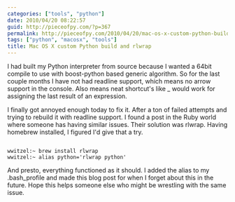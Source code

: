 ```yaml
---
categories: ["tools", "python"]
date: 2010/04/20 08:22:57
guid: http://pieceofpy.com/?p=367
permalink: http://pieceofpy.com/2010/04/20/mac-os-x-custom-python-build-and-rlwrap/
tags: ["python", "macosx", "tools"]
title: Mac OS X custom Python build and rlwrap
---
```

I had built my Python interpreter from source because I wanted a 64bit compile to use with boost-python based generic algorithm. So for the last couple months I have not had readline support, which means no arrow support in the console. Also means neat shortcut's like _ would work for assigning the last result of an expression.

I finally got annoyed enough today to fix it. After a ton of failed attempts and trying to rebuild it with readline support. I found a post in the Ruby world where someone has having similar issues. Their solution was rlwrap. Having homebrew installed, I figured I'd give that a try.

<code>
wwitzel:~ brew install rlwrap
wwitzel:~ alias python='rlwrap python'
</code>

And presto, everything functioned as it should. I added the alias to my .bash_profile and made this blog post for when I forget about this in the future. Hope this helps someone else who might be wrestling with the same issue.
